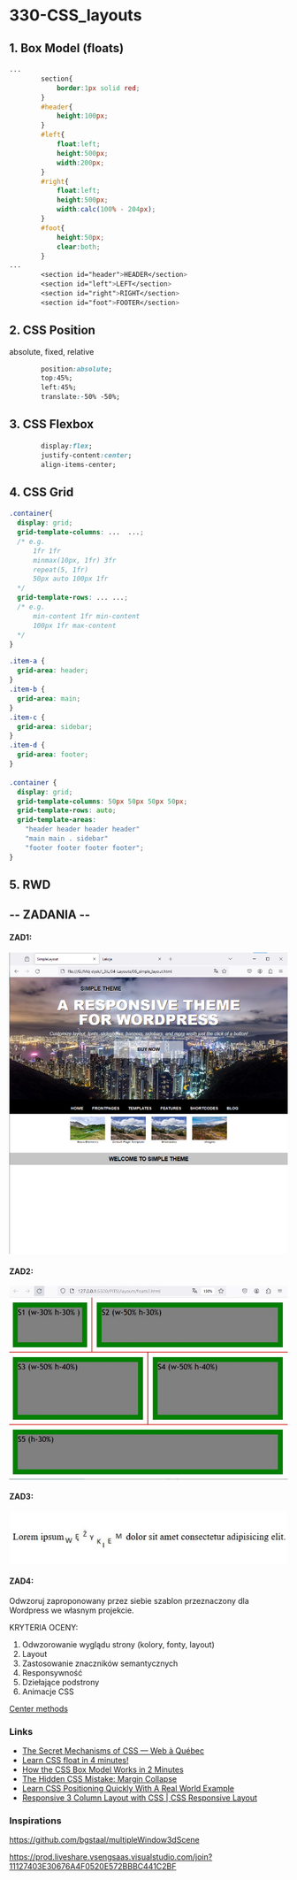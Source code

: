 # 330-CSS_layouts

## 1. Box Model (floats)

```css
...
        section{
            border:1px solid red;
        }
        #header{
            height:100px;
        }
        #left{
            float:left;
            height:500px;
            width:200px;
        }
        #right{
            float:left;
            height:500px;
            width:calc(100% - 204px);
        }
        #foot{
            height:50px;
            clear:both;
        }
...
        <section id="header">HEADER</section>    
        <section id="left">LEFT</section>
        <section id="right">RIGHT</section>
        <section id="foot">FOOTER</section>
```

## 2. CSS Position

absolute, fixed, relative

```css
        position:absolute;
        top:45%;
        left:45%;
        translate:-50% -50%;
```

## 3. CSS Flexbox

```css
        display:flex; 
        justify-content:center;
        align-items-center;
```

## 4. CSS Grid

```css
.container{
  display: grid;
  grid-template-columns: ...  ...;
  /* e.g. 
      1fr 1fr
      minmax(10px, 1fr) 3fr
      repeat(5, 1fr)
      50px auto 100px 1fr
  */
  grid-template-rows: ... ...;
  /* e.g. 
      min-content 1fr min-content
      100px 1fr max-content
  */
}
```
```css
.item-a {
  grid-area: header;
}
.item-b {
  grid-area: main;
}
.item-c {
  grid-area: sidebar;
}
.item-d {
  grid-area: footer;
}

.container {
  display: grid;
  grid-template-columns: 50px 50px 50px 50px;
  grid-template-rows: auto;
  grid-template-areas: 
    "header header header header"
    "main main . sidebar"
    "footer footer footer footer";
}
```


## 5. RWD

## -- ZADANIA --

#### ZAD1:

![ZAD1](layoutorg.png)

#### ZAD2:

![ZAD2](layouts2.JPG)

#### ZAD3:

![ZAD3](wezykiem.JPG)

#### ZAD4:
Odwzoruj zaproponowany przez siebie szablon przeznaczony dla Wordpress we własnym projekcie.

KRYTERIA OCENY:
1. Odwzorowanie wyglądu strony (kolory, fonty, layout)
2. Layout
3. Zastosowanie znaczników semantycznych
4. Responsywność
5. Dziełające podstrony
6. Animacje CSS
 
[Center methods](https://github.com/Technikum-Lotnicze-ZDZ-Katowice/320-Center)

### Links
- [The Secret Mechanisms of CSS — Web à Québec](https://www.youtube.com/watch?v=kj7WGnUDaI4)
- [Learn CSS float in 4 minutes!](https://www.youtube.com/watch?v=oJe8G5XT_v4)
- [How the CSS Box Model Works in 2 Minutes](https://www.youtube.com/watch?v=YCsp1nATc2o)
- [The Hidden CSS Mistake: Margin Collapse](https://www.youtube.com/watch?v=eZJJPMwG5ec)
- [Learn CSS Positioning Quickly With A Real World Example](https://www.youtube.com/watch?v=a3rofqqrTBE)
- [Responsive 3 Column Layout with CSS | CSS Responsive Layout](https://www.youtube.com/watch?v=OVINJ5qSp6o)

### Inspirations
https://github.com/bgstaal/multipleWindow3dScene

https://prod.liveshare.vsengsaas.visualstudio.com/join?11127403E30676A4F0520E572BBBC441C2BF
